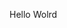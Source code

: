 Hello Wolrd
























































































































































































































































































































































































































































































































































































































































































































































































































































































































































































































































































































































































































































































































































